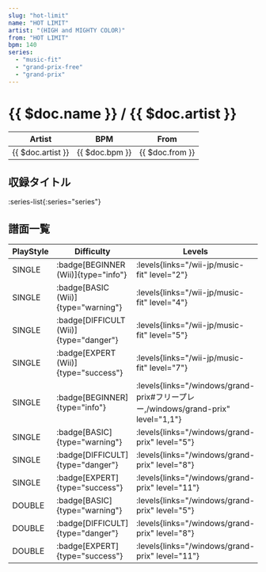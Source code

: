 ```yaml
---
slug: "hot-limit"
name: "HOT LIMIT"
artist: "(HIGH and MIGHTY COLOR)"
from: "HOT LIMIT"
bpm: 140
series:
  - "music-fit"
  - "grand-prix-free"
  - "grand-prix"
---
```


# {{ $doc.name }} / {{ $doc.artist }}

|Artist|BPM|From|
|------|---|----|
|{{ $doc.artist }}|{{ $doc.bpm }}|{{ $doc.from }}|

## 収録タイトル

:series-list{:series="series"}

## 譜面一覧

|PlayStyle|Difficulty|Levels|Notes|Movie|
|---------|----------|------|-----|-----|
|SINGLE| :badge[BEGINNER (Wii)]{type="info"}|<div class="field is-grouped is-grouped-multiline"> :levels{links="/wii-jp/music-fit" level="2"}</div>|80/0||
|SINGLE| :badge[BASIC (Wii)]{type="warning"}|<div class="field is-grouped is-grouped-multiline"> :levels{links="/wii-jp/music-fit" level="4"}</div>|121/18||
|SINGLE| :badge[DIFFICULT (Wii)]{type="danger"}|<div class="field is-grouped is-grouped-multiline"> :levels{links="/wii-jp/music-fit" level="5"}</div>|198/23||
|SINGLE| :badge[EXPERT (Wii)]{type="success"}|<div class="field is-grouped is-grouped-multiline"> :levels{links="/wii-jp/music-fit" level="7"}</div>|284/20||
|SINGLE| :badge[BEGINNER]{type="info"}| :levels{links="/windows/grand-prix#フリープレー,/windows/grand-prix" level="1,1"}|0/0||
|SINGLE| :badge[BASIC]{type="warning"}| :levels{links="/windows/grand-prix" level="5"}|0/0||
|SINGLE| :badge[DIFFICULT]{type="danger"}| :levels{links="/windows/grand-prix" level="8"}|0/0||
|SINGLE| :badge[EXPERT]{type="success"}| :levels{links="/windows/grand-prix" level="11"}|0/0||
|DOUBLE| :badge[BASIC]{type="warning"}| :levels{links="/windows/grand-prix" level="5"}|0/0||
|DOUBLE| :badge[DIFFICULT]{type="danger"}| :levels{links="/windows/grand-prix" level="8"}|0/0||
|DOUBLE| :badge[EXPERT]{type="success"}| :levels{links="/windows/grand-prix" level="11"}|0/0||
